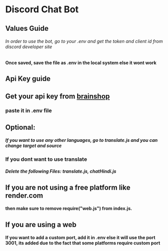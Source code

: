 # Discord Chat Bot
## Values Guide
###### In order to use the bot, go to your .env and get the token and client id from discord developer site
#### Once saved, save the file as .env in the local system else it wont work


## Api Key guide
## Get your api key from [brainshop](https://brainshop.ai/)
### paste it in .env file
## Optional:
##### If you want to use any other languages, go to translate.js and you can change target and source
### If you dont want to use translate
##### Delete the following Files: translate.js, chatHindi.js
## If you are not using a free platform like render.com
#### then make sure to remove require("web.js") from index.js.

## If you are using a web
#### If you want to add a custom port, add it in .env else it will use the port 3001, its added due to the fact that some platforms require custom port